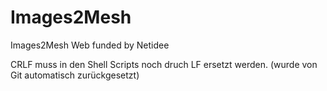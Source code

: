 # Images2Mesh
Images2Mesh Web funded by Netidee

CRLF muss in den Shell Scripts noch druch LF ersetzt werden. (wurde von Git automatisch zurückgesetzt)
